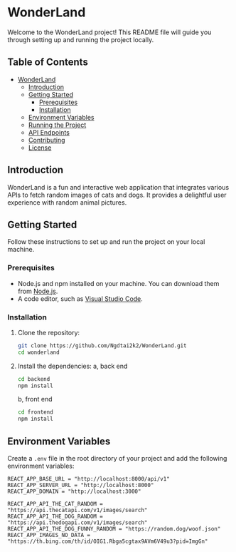# WonderLand

Welcome to the WonderLand project! This README file will guide you through setting up and running the project locally.

## Table of Contents

- [WonderLand](#wonderland)
  - [Introduction](#introduction)
  - [Getting Started](#getting-started)
    - [Prerequisites](#prerequisites)
    - [Installation](#installation)
  - [Environment Variables](#environment-variables)
  - [Running the Project](#running-the-project)
  - [API Endpoints](#api-endpoints)
  - [Contributing](#contributing)
  - [License](#license)

## Introduction

WonderLand is a fun and interactive web application that integrates various APIs to fetch random images of cats and dogs. It provides a delightful user experience with random animal pictures.

## Getting Started

Follow these instructions to set up and run the project on your local machine.

### Prerequisites

- Node.js and npm installed on your machine. You can download them from [Node.js](https://nodejs.org/).
- A code editor, such as [Visual Studio Code](https://code.visualstudio.com/).

### Installation

1. Clone the repository:
    ```sh
    git clone https://github.com/Ngdtai2k2/WonderLand.git
    cd wonderland
    ```

2. Install the dependencies:
    a, back end
    ```sh
    cd backend
    npm install
    ```
    b, front end
    ```sh
    cd frontend
    npm install
    ```

## Environment Variables

Create a `.env` file in the root directory of your project and add the following environment variables:

```env
REACT_APP_BASE_URL = "http://localhost:8000/api/v1"
REACT_APP_SERVER_URL = "http://localhost:8000"
REACT_APP_DOMAIN = "http://localhost:3000"

REACT_APP_API_THE_CAT_RANDOM = "https://api.thecatapi.com/v1/images/search"
REACT_APP_API_THE_DOG_RANDOM = "https://api.thedogapi.com/v1/images/search"
REACT_APP_API_THE_DOG_FUNNY_RANDOM = "https://random.dog/woof.json"
REACT_APP_IMAGES_NO_DATA = "https://th.bing.com/th/id/OIG1.Rbga5cgtax9AVm6V49u3?pid=ImgGn"
